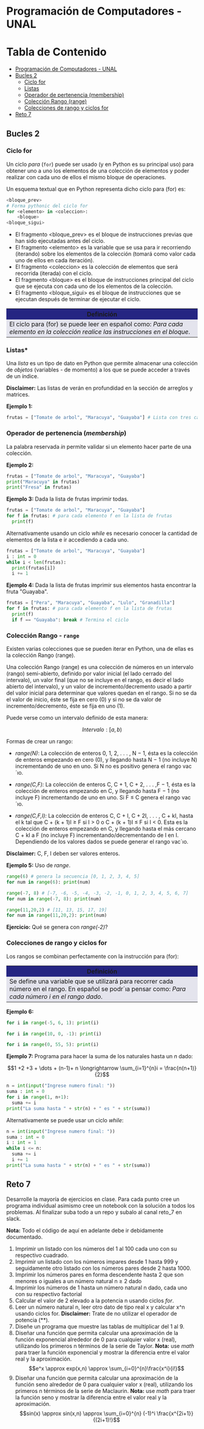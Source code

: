 # Programación de Computadores - UNAL

# Tabla de Contenido

- [Programación de Computadores - UNAL](#programación-de-computadores---unal)
- [Bucles 2](#bucles-2)
   - [Ciclo for](#ciclo-for)
   - [Listas](#listas)
   - [Operador de pertenencia (membership)](#operador-de-pertenencia-membership)
   - [Colección Rango (range)](#colección-rango-range)
   - [Colecciones de rango y ciclos for](#colecciones-de-rango-y-ciclos-for)
- [Reto 7](#reto-7)

## Bucles 2

### Ciclo for
Un ciclo *para* (`for`) puede ser usado (y en Python es su principal uso) para obtener uno a uno los elementos de una colección de elementos y poder realizar con cada uno de ellos el mismo bloque de operaciones.

Un esquema textual que en Python representa dicho ciclo para (for) es:

```python
<bloque_prev>
# Forma pythonic del ciclo for
for <elemento> in <coleccion>:
	<bloque>
<bloque_sigui>
```

 + El fragmento \<bloque_prev\> es el bloque de instrucciones previas que han sido ejecutadas antes del ciclo.
 + El fragmento \<elemento\> es la variable que se usa para ir recorriendo (iterando) sobre los elementos de la colección (tomará como valor cada uno de ellos en cada iteración).
 + El fragmento \<coleccion\> es la colección de elementos que será recorrida (iterada) con el ciclo.
 + El fragmento \<bloque\> es el bloque de instrucciones principal del ciclo que se ejecuta con cada uno de los elementos de la colección. 
 + El fragmento \<bloque_sigui\> es el bloque de instrucciones que se ejecutan después de terminar de ejecutar el ciclo.

<table cellspacing="1" bgcolor="">
	<tr bgcolor="#252582">
		<th><b>Definición</b></th>
	</tr>
	<tr bgcolor="#e4e4ed">
		<td style="color:#141414">El ciclo para (for) se puede leer en español como: <i>Para cada elemento en la colección realice las instrucciones en el bloque</i>.</td>
	</tr>
</table>

### Listas*

Una *lista* es un tipo de dato en Python que permite almacenar una colección de *objetos* (variables - de momento) a los que se puede acceder a través de un índice.

**Disclaimer:** Las listas de verán en profundidad en la sección de arreglos y matrices.

**Ejemplo 1:**
```python
frutas = ["Tomate de arbol", "Maracuya", "Guayaba"] # Lista con tres cadenas
```

### Operador de pertenencia (*membership*)
La palabra reservada *in* permite validar si un elemento hacer parte de una colección.

**Ejemplo 2:**
```python
frutas = ["Tomate de arbol", "Maracuya", "Guayaba"] 
print("Maracuya" in frutas) 
print("Fresa" in frutas) 
```

**Ejemplo 3:** Dada la lista de frutas imprimir todas.
```python
frutas = ["Tomate de arbol", "Maracuya", "Guayaba"] 
for f in frutas: # para cada elemento f en la lista de frutas
  print(f)
```

Alternativamente usando un ciclo *while* es necesario conocer la cantidad de elementos de la lista e ir accediendo a cada uno.

```python
frutas = ["Tomate de arbol", "Maracuya", "Guayaba"] 
i : int = 0
while i < len(frutas):
  print(frutas[i])
  i += 1
```

**Ejemplo 4:** Dada la lista de frutas imprimir sus elementos hasta encontrar la fruta "Guayaba".
```python
frutas = ["Pera", "Maracuya", "Guayaba", "Lulo", "Granadilla"]
for f in frutas: # para cada elemento f en la lista de frutas
  print(f)
  if f == "Guayaba": break # Termina el ciclo
```

### Colección Rango - `range`
Existen varias colecciones que se pueden iterar en Python, una de ellas es la colección Rango (range). 

Una colección Rango (range) es una colección de números en un intervalo (rango) semi-abierto, definido por valor inicial (el lado cerrado del intervalo), un valor final (que no se incluye en el rango, es decir el lado abierto del intervalo), y un valor de incremento/decremento usado a partir del valor inicial para determinar que valores quedan en el rango. Si no se da el valor de inicio, éste se fija en cero (0) y si no se da valor de incremento/decremento, éste se fija en uno (1).

Puede verse como un intervalo definido de esta manera:

$$Intervalo: [a,b)$$

Formas de crear un rango:

 + *range(N)*: La colección de enteros 0, 1, 2, . . . , N − 1, ésta es la colección de enteros empezando en cero (0), y llegando hasta N − 1 (no incluye N) incrementando de uno en uno. Si N no es positivo genera el rango vac´ıo.

 + *range(C,F):* La colección de enteros C, C + 1, C + 2, . . . ,F − 1, ésta es la colección de enteros empezando en C, y llegando hasta F − 1 (no incluye F) incrementando de uno en uno. Si F ≤ C genera el rango vac´ıo.

 + *range(C,F,I):* La colección de enteros C, C + I, C + 2I, . . . , C + kI, hasta el k tal que C + (k + 1)I ≥ F si I > 0 o C + (k + 1)I ≤ F si I < 0. Esta es la colección de enteros empezando en C, y llegando hasta el más cercano C + kI a F (no incluye F) incrementando/decrementando de I en I. Dependiendo de los valores dados se puede generar el rango vac´ıo.

**Disclaimer:** C, F, I deben ser valores enteros.

**Ejemplo 5:** Uso de *range*.

```python
range(6) # genera la secuencia [0, 1, 2, 3, 4, 5]
for num in range(6): print(num)
```

```python
range(-7, 8) # [-7, -6, -5, -4, -3, -2, -1, 0, 1, 2, 3, 4, 5, 6, 7]
for num in range(-7, 8): print(num)
```

```python
range(11,20,2) # [11, 13, 15, 17, 19]
for num in range(11,20,2): print(num)
```

**Ejercicio:** Qué se genera con *range(-2)*?

### Colecciones de rango y ciclos for
Los rangos se combinan perfectamente con la instrucción para (for):

<table cellspacing="1" bgcolor="">
	<tr bgcolor="#252582">
		<th><b>Definición</b></th>
	</tr>
	<tr bgcolor="#e4e4ed">
		<td style="color:#141414">Se define una variable que se utilizará para recorrer cada número en el rango. En español se podr´ıa pensar como: <i>Para cada número i en el rango dado</i>.</td>
	</tr>
</table>

**Ejemplo 6:** 
```python
for i in range(-5, 6, 1): print(i)
```

```python
for i in range(10, 0, -1): print(i)
```

```python
for i in range(0, 55, 5): print(i)
```

**Ejemplo 7:** Programa para hacer la suma de los naturales hasta un *n* dado:

$$1 +2 +3 + \dots + (n-1)+ n \longrightarrow \sum_{i=1}^{n}i = \frac{n(n+1)}{2}$$

```python
n = int(input("Ingrese numero final: "))
suma : int = 0
for i in range(1, n+1):
  suma += i
print("La suma hasta " + str(n) + " es " + str(suma)) 
```

Alternativamente se puede usar un ciclo *while*:
```python
n = int(input("Ingrese numero final: "))
suma : int = 0
i : int = 1
while i <= n:
  suma += i
  i += 1
print("La suma hasta " + str(n) + " es " + str(suma)) 
```

## Reto 7
Desarrolle la mayoría de ejercicios en clase. Para cada punto cree un programa individual asimismo cree un notebook con la solución a todos los problemas. Al finalizar suba todo a un repo y subalo al canal reto_7 en slack.

**Nota:** Todo el código de aquí en adelante debe ir debidamente documentado.

1. Imprimir un listado con los números del 1 al 100 cada uno con su respectivo cuadrado.
2.  Imprimir un listado con los números impares desde 1 hasta 999 y seguidamente otro listado con los números pares desde 2 hasta 1000.
3.  Imprimir los números pares en forma descendente hasta 2 que son menores o iguales a un número natural n ≥ 2 dado
4. Imprimir los números de 1 hasta un número natural n dado, cada uno con su respectivo factorial
5. Calcular el valor de 2 elevado a la potencia n usando ciclos *for*.
6. Leer un número natural n, leer otro dato de tipo real x y calcular x^n usando ciclos for. **Disclaimer:** Trate de no utilizar el operador de potencia (**).
7. Diseñe un programa que muestre las tablas de multiplicar del 1 al 9.
8. Diseñar una función que permita calcular una aproximación de la función exponencial alrededor de 0 para cualquier valor x (real), utilizando los primeros n términos de la serie de Taylor. **Nota:** use *math* para traer la función exponencial y mostrar la diferencia entre el valor real y la aproximación.
$$e^x \approx exp(x,n) \approx \sum_{i=0}^{n}\frac{x^i}{i!}$$
9. Diseñar una función que permita calcular una aproximación de la función seno alrededor de 0 para cualquier valor x (real), utilizando los primeros n términos de la serie de Maclaurin. **Nota:** use *math* para traer la función seno y mostrar la diferencia entre el valor real y la aproximación.
$$sin(x) \approx sin(x,n) \approx \sum_{i=0}^{n} (-1)^i \frac{x^{2i+1}}{(2i+1)!}$$



